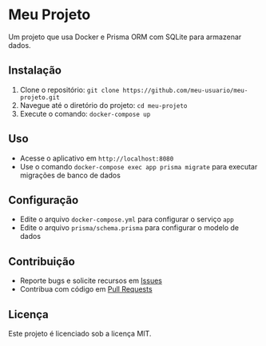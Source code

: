 # Meu Projeto

Um projeto que usa Docker e Prisma ORM com SQLite para armazenar dados.

## Instalação

1. Clone o repositório: `git clone https://github.com/meu-usuario/meu-projeto.git`
2. Navegue até o diretório do projeto: `cd meu-projeto`
3. Execute o comando: `docker-compose up`

## Uso

* Acesse o aplicativo em `http://localhost:8080`
* Use o comando `docker-compose exec app prisma migrate` para executar migrações de banco de dados

## Configuração

* Edite o arquivo `docker-compose.yml` para configurar o serviço `app`
* Edite o arquivo `prisma/schema.prisma` para configurar o modelo de dados

## Contribuição

* Reporte bugs e solicite recursos em [Issues](https://github.com/meu-usuario/meu-projeto/issues)
* Contribua com código em [Pull Requests](https://github.com/meu-usuario/meu-projeto/pulls)

## Licença

Este projeto é licenciado sob a licença MIT.

## Contato

* Autor: [Meu Nome](mailto:meu-email@example.com)
* Mantenedor: [Meu Nome](mailto:meu-email@example.com)